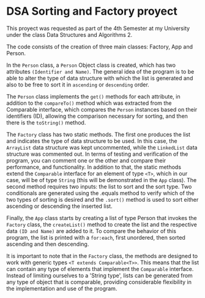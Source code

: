# DSA Sorting and Factory proyect
 
This proyect was requested as part of the 4th Semester at my University under the class Data Structures and Algorithms 2. 

The code consists of the creation of three main classes: Factory, App and Person.

In the `Person` class, a `Person` Object class is created, which has two attributes `(Identifier and Name)`. The general idea of the program is to be able to alter the type of data structure with which the list is generated and also to be free to sort it in `ascending` or `descending` order.

The `Person` class implements the `get()` methods for each attribute, in addition to the `compareTo()` method which was extracted from the Comparable interface, which compares the `Person` instances based on their identifiers (ID), allowing the comparison necessary for sorting, and then there is the `toString()` method.

The `Factory` class has two static methods. The first one produces the list and indicates the type of data structure to be used. In this case, the `ArrayList` data structure was kept uncommented, while the `LinkedList` data structure was commented out. In terms of testing and verification of the program, you can comment one or the other and compare their performance, and functionality. In addition to that, the static methods extend the `Comparable` interface for an element of type `<T>`, which in our case, will be of type `String` (this will be demonstrated in the `App` class).  The second method requires two inputs: the list to sort and the sort type. Two conditionals are generated using the .equals method to verify which of the two types of sorting is desired and the `.sort()` method is used to sort either ascending or descending the inserted list.


Finally, the `App` class starts by creating a list of type Person that invokes the `Factory` class, the `createList()` method to create the list and the respective data `(ID and Name)` are added to it. To compare the behavior of this program, the list is printed with a `for:each`, first unordered, then sorted ascending and then descending.

It is important to note that in the `Factory` class, the methods are designed to work with generic types `<T extends Comparable<T>>`. This means that the list can contain any type of elements that implement the `Comparable` interface. Instead of limiting ourselves to a 'String type', lists can be generated from any type of object that is comparable, providing considerable flexibility in the implementation and use of the program.
